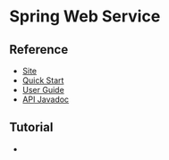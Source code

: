 # Spring Web Service
## Reference
- [Site]()
- [Quick Start]()
- [User Guide]()
- [API Javadoc]()

## Tutorial
-

## 

